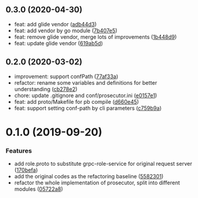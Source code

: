 ## 0.3.0 (2020-04-30)

* feat: add glide vendor ([adb44d3](https://github.com/moooofly/dms-prosecutor/commit/adb44d3))
* feat: add vendor by go module ([7b407e5](https://github.com/moooofly/dms-prosecutor/commit/7b407e5))
* feat: remove glide vendor, merge lots of improvements ([1b448d9](https://github.com/moooofly/dms-prosecutor/commit/1b448d9))
* feat: update glide vendor ([619ab5d](https://github.com/moooofly/dms-prosecutor/commit/619ab5d))



## 0.2.0 (2020-03-02)

* improvement: support confPath ([77af33a](https://github.com/moooofly/dms-prosecutor/commit/77af33a))
* refactor: rename some variables and definitions for better understanding ([cb278e2](https://github.com/moooofly/dms-prosecutor/commit/cb278e2))
* chore: update .gitignore and conf/prosecutor.ini ([e0157e1](https://github.com/moooofly/dms-prosecutor/commit/e0157e1))
* feat: add proto/Makefile for pb compile ([d660e45](https://github.com/moooofly/dms-prosecutor/commit/d660e45))
* feat: support setting conf-path by cli parameters ([c759b9a](https://github.com/moooofly/dms-prosecutor/commit/c759b9a))



# 0.1.0 (2019-09-20)


### Features

* add role.proto to substitute grpc-role-service for original request server ([170befa](https://github.com/moooofly/dms-prosecutor/commit/170befa))
* add the original codes as the refactoring baseline ([5582301](https://github.com/moooofly/dms-prosecutor/commit/5582301))
* refactor the whole implementation of prosecutor, split into different modules ([05722a8](https://github.com/moooofly/dms-prosecutor/commit/05722a8))



